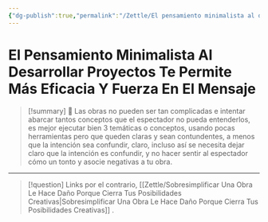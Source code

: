 ```yaml
---
{"dg-publish":true,"permalink":"/Zettle/El pensamiento minimalista al desarrollar proyectos te permite más eficacia y fuerza en el mensaje/","title":"El pensamiento minimalista al desarrollar proyectos te permite más eficacia y fuerza en el mensaje","tags":["ZeType/Idea","Contexto/Universidad","ZeTopic/Multimedia","ZeTopic/Fotografía","ZeTopic/Dibujo","ZeTopic/Comunicación"],"created":"2023-09-14T20:26:02.133-05:00","updated":"2023-09-25T12:37:13.136-05:00"}
---
```



# El Pensamiento Minimalista Al Desarrollar Proyectos Te Permite Más Eficacia Y Fuerza En El Mensaje

> [!summary] 🧠
> Las obras no pueden ser tan complicadas e intentar abarcar tantos conceptos que el espectador no pueda entenderlos, es mejor ejecutar bien 3 temáticas o conceptos, usando pocas herramientas pero que queden claras y sean contundentes, a menos que la intención sea confundir, claro, incluso así se necesita dejar claro que la intención es confundir, y no hacer sentir al espectador cómo un tonto y asocie negativas a tu obra.

- - - 
> [!question] Links
> por el contrario, [[Zettle/Sobresimplificar Una Obra Le Hace Daño Porque Cierra Tus Posibilidades Creativas\|Sobresimplificar Una Obra Le Hace Daño Porque Cierra Tus Posibilidades Creativas]]
> .
